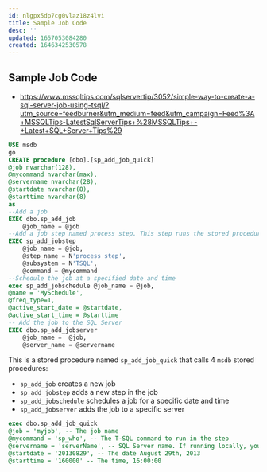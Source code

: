 ```yaml
---
id: nlgpx5dp7cg0vlaz18z4lvi
title: Sample Job Code
desc: ''
updated: 1657053084280
created: 1646342530578
---
```


## Sample Job Code

- <https://www.mssqltips.com/sqlservertip/3052/simple-way-to-create-a-sql-server-job-using-tsql/?utm_source=feedburner&utm_medium=feed&utm_campaign=Feed%3A+MSSQLTips-LatestSqlServerTips+%28MSSQLTips+-+Latest+SQL+Server+Tips%29>

```sql
USE msdb
go
CREATE procedure [dbo].[sp_add_job_quick] 
@job nvarchar(128),
@mycommand nvarchar(max), 
@servername nvarchar(28),
@startdate nvarchar(8),
@starttime nvarchar(8)
as
--Add a job
EXEC dbo.sp_add_job
    @job_name = @job 
--Add a job step named process step. This step runs the stored procedure
EXEC sp_add_jobstep
    @job_name = @job,
    @step_name = N'process step',
    @subsystem = N'TSQL',
    @command = @mycommand
--Schedule the job at a specified date and time
exec sp_add_jobschedule @job_name = @job,
@name = 'MySchedule',
@freq_type=1,
@active_start_date = @startdate,
@active_start_time = @starttime
-- Add the job to the SQL Server 
EXEC dbo.sp_add_jobserver
    @job_name =  @job,
    @server_name = @servername
```

This is a stored procedure named `sp_add_job_quick` that calls 4 `msdb` stored procedures:

- `sp_add_job` creates a new job
- `sp_add_jobstep` adds a new step in the job
- `sp_add_jobschedule` schedules a job for a specific date and time
- `sp_add_jobserver` adds the job to a specific server

```sql
exec dbo.sp_add_job_quick 
@job = 'myjob', -- The job name
@mycommand = 'sp_who', -- The T-SQL command to run in the step
@servername = 'serverName', -- SQL Server name. If running locally, you can use @servername=@@Servername
@startdate = '20130829', -- The date August 29th, 2013
@starttime = '160000' -- The time, 16:00:00
```
